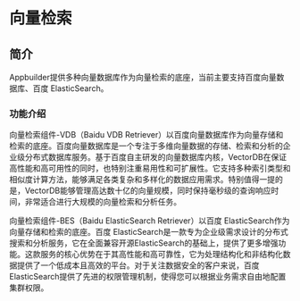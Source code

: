 # 向量检索

## 简介
Appbuilder提供多种向量数据库作为向量检索的底座，当前主要支持百度向量数据库、百度 ElasticSearch。

### 功能介绍
向量检索组件-VDB（Baidu VDB Retriever）以百度向量数据库作为向量存储和检索的底座。百度向量数据库是一个专注于多维向量数据的存储、检索和分析的企业级分布式数据库服务。基于百度自主研发的向量数据库内核，VectorDB在保证高性能和高可用性的同时，也特别注重易用性和可扩展性。它支持多种索引类型和相似度计算方法，能够满足各类复杂和多样化的数据应用需求。特别值得一提的是，VectorDB能够管理高达数十亿的向量规模，同时保持毫秒级的查询响应时间，非常适合进行大规模的向量检索和分析任务。

向量检索组件-BES（Baidu ElasticSearch Retriever）以百度 ElasticSearch作为向量存储和检索的底座。百度 ElasticSearch是一款专为企业级需求设计的分布式搜索和分析服务，它在全面兼容开源ElasticSearch的基础上，提供了更多增强功能。这款服务的核心优势在于其高性能和高可靠性，它为处理结构化和非结构化数据提供了一个低成本且高效的平台。对于关注数据安全的客户来说，百度ElasticSearch提供了先进的权限管理机制，使得您可以根据业务需求自由地配置集群权限。

